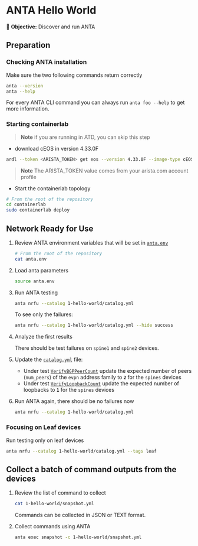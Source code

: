 <!--
  ~ Copyright (c) 2024 Arista Networks, Inc.
  ~ Use of this source code is governed by the Apache License 2.0
  ~ that can be found in the LICENSE file.
  -->

# ANTA Hello World

🎯 **Objective:** Discover and run ANTA

## Preparation

### Checking ANTA installation

Make sure the two following commands return correctly

```bash
anta --version
anta --help
```

For every ANTA CLI command you can always run `anta foo --help` to get more information.

### Starting containerlab

> **Note**
> if you are running in ATD, you can skip this step

- download cEOS in version 4.33.0F

```bash
ardl --token <ARISTA_TOKEN> get eos --version 4.33.0F --image-type cEOS --import-docker
```

> **Note**
> The ARISTA_TOKEN value comes from your arista.com account profile

- Start the containerlab topology

```bash
# From the root of the repository
cd containerlab
sudo containerlab deploy
```

## Network Ready for Use

1. Review ANTA environment variables that will be set in [`anta.env`](../anta.env)

    ```bash
    # From the root of the repository
    cat anta.env
    ```

2. Load anta parameters

    ```bash
    source anta.env
    ```

3. Run ANTA testing

    ```bash
    anta nrfu --catalog 1-hello-world/catalog.yml
    ```

    To see only the failures:

    ```bash
    anta nrfu --catalog 1-hello-world/catalog.yml --hide success
    ```

4. Analyze the first results

    There should be test failures on `spine1` and `spine2` devices.

5. Update the [`catalog.yml`](1-hello-world/catalog.yml) file:
    - Under test [`VerifyBGPPeerCount`](https://anta.arista.com/stable/api/tests.routing.bgp/#anta.tests.routing.bgp.VerifyBGPPeerCount) update the expected number of peers (`num_peers`) of the `evpn` address family to **`2`** for the `spines` devices
    - Under test [`VerifyLoopbackCount`](https://anta.arista.com/stable/api/tests.interfaces/#anta.tests.interfaces.VerifyLoopbackCount) update the expected number of loopbacks to **`1`** for the `spines` devices

6. Run ANTA again, there should be no failures now

    ```bash
    anta nrfu --catalog 1-hello-world/catalog.yml
    ```

### Focusing on Leaf devices

Run testing only on leaf devices

```bash
anta nrfu --catalog 1-hello-world/catalog.yml --tags leaf
```

## Collect a batch of command outputs from the devices

1. Review the list of command to collect

    ```bash
    cat 1-hello-world/snapshot.yml
    ```

    Commands can be collected in JSON or TEXT format.

2. Collect commands using ANTA

    ```bash
    anta exec snapshot -c 1-hello-world/snapshot.yml
    ```
